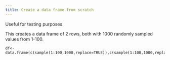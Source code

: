 ```yaml
---
title: Create a data frame from scratch
---
```


Useful for testing purposes.

This creates a data frame of 2 rows, both with 1000 randomly sampled values from 1-100.

	df<-data.frame(c(sample(1:100,1000,replace=TRUE)),c(sample(1:100,1000,replace=TRUE)))
